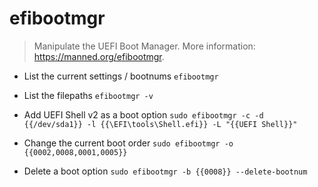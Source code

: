 # efibootmgr
> Manipulate the UEFI Boot Manager.
> More information: <https://manned.org/efibootmgr>.

- List the current settings / bootnums
`efibootmgr`

- List the filepaths
`efibootmgr -v`

- Add UEFI Shell v2 as a boot option
`sudo efibootmgr -c -d {{/dev/sda1}} -l {{\EFI\tools\Shell.efi}} -L "{{UEFI Shell}}"`

- Change the current boot order
`sudo efibootmgr -o {{0002,0008,0001,0005}}`

- Delete a boot option
`sudo efibootmgr -b {{0008}} --delete-bootnum`
